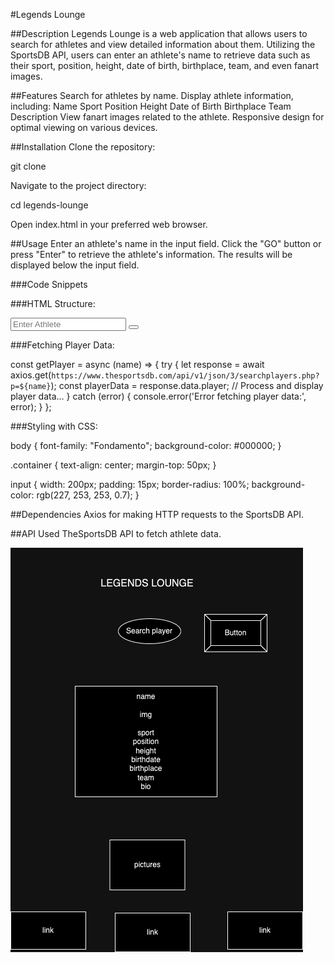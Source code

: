 #Legends Lounge

##Description
Legends Lounge is a web application that allows users to search for athletes and view detailed information about them. Utilizing the SportsDB API, users can enter an athlete's name to retrieve data such as their sport, position, height, date of birth, birthplace, team, and even fanart images.

##Features
Search for athletes by name.
Display athlete information, including:
Name
Sport
Position
Height
Date of Birth
Birthplace
Team
Description
View fanart images related to the athlete.
Responsive design for optimal viewing on various devices.

##Installation
Clone the repository:

git clone <repository-url>

Navigate to the project directory:

cd legends-lounge

Open index.html in your preferred web browser.

##Usage
Enter an athlete's name in the input field.
Click the "GO" button or press "Enter" to retrieve the athlete's information.
The results will be displayed below the input field.

###Code Snippets

###HTML Structure:

<input type="text" id="input" placeholder="Enter Athlete">
<button class="arrowButton"></button>
<div id="playerName"></div>

###Fetching Player Data:

const getPlayer = async (name) => {
    try {
        let response = await axios.get(`https://www.thesportsdb.com/api/v1/json/3/searchplayers.php?p=${name}`);
        const playerData = response.data.player;
        // Process and display player data...
    } catch (error) {
        console.error('Error fetching player data:', error);
    }
};

###Styling with CSS:

body {
    font-family: "Fondamento";
    background-color: #000000;
}

.container {
    text-align: center;
    margin-top: 50px;
}

input {
    width: 200px;
    padding: 15px;
    border-radius: 100%;
    background-color: rgb(227, 253, 253, 0.7);
}

##Dependencies
Axios for making HTTP requests to the SportsDB API.

##API Used
TheSportsDB API to fetch athlete data.

![LEGENDS-LOUNGE](./athlete-api-diagram.drawio.png)